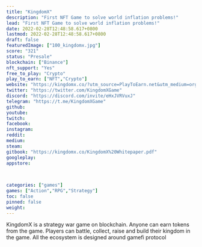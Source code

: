 ```yaml
---
title: "KingdomX"
description: "First NFT Game to solve world inflation problems!"
lead: "First NFT Game to solve world inflation problems!"
date: 2022-02-28T12:48:58.617+0800
lastmod: 2022-02-28T12:48:58.617+0800
draft: false
featuredImage: ["100_kingdomx.jpg"]
score: "321"
status: "Presale"
blockchain: ["Binance"]
nft_support: "Yes"
free_to_play: "Crypto"
play_to_earn: ["NFT","Crypto"]
website: "https://kingdomx.co/?utm_source=PlayToEarn.net&utm_medium=organic&utm_campaign=gamepage"
twitter: "https://twitter.com/KingdomXGame"
discord: "https://discord.com/invite/eHxJVRVuxJ"
telegram: "https://t.me/KingdomXGame"
github: 
youtube: 
twitch: 
facebook: 
instagram: 
reddit: 
medium: 
steam: 
gitbook: "https://kingdomx.co/KingdomX%20Whitepaper.pdf"
googleplay: 
appstore: 

  
    
categories: ["games"]
games: ["Action","RPG","Strategy"]
toc: false
pinned: false
weight: 
---
```

KingdomX is a strategy war game on blockchain. Anyone can earn tokens from the game. Players can battle, collect, raise and build their kingdom in the game. All the ecosystem is designed around gamefi protocol